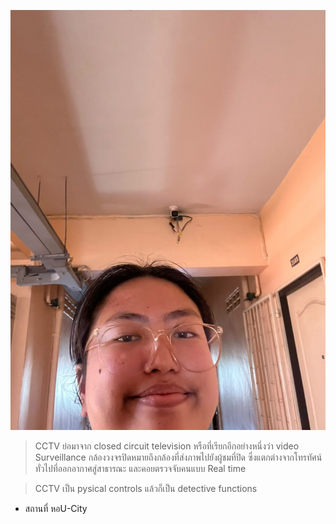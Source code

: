 ![cctv.png](./img/472244526_427327587039399_2840388882079183939_n.jpg)

> CCTV ย่อมาจาก closed circuit television หรือที่เรียกอีกอย่างหนึ่งว่า video Surveillance กล้องวงจรปิดหมายถึงกล้องที่ส่งภาพไปยังผู้ชมที่ปิด ซึ่งแตกต่างจากโทรทัศน์ทั่วไปที่ออกอากาศสู่สาธารณะ และคอยตรวจจับคนแบบ Real time

  > CCTV เป็น pysical controls แล้วก็เป็น detective functions
- สถานที่ หอU-City
